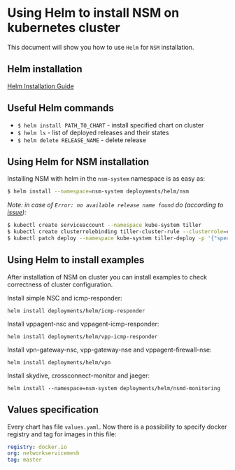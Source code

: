 # Using Helm to install NSM on kubernetes cluster

This document will show you how to use `Helm` for `NSM` installation. 

## Helm installation
[Helm Installation Guide](https://helm.sh/docs/using_helm/#quickstart-guide)

## Useful Helm commands
* `$ helm install PATH_TO_CHART` - install specified chart on cluster
* `$ helm ls` - list of deployed releases and their states
* `$ helm delete RELEASE_NAME` - delete release

## Using Helm for NSM installation

Installing NSM with helm in the `nsm-system` namespace is as easy as:

```bash
$ helm install --namespace=nsm-system deployments/helm/nsm
```

*Note: in case of `Error: no available release name found` do (according to [issue](https://github.com/helm/helm/issues/4412)):*
```bash
$ kubectl create serviceaccount --namespace kube-system tiller
$ kubectl create clusterrolebinding tiller-cluster-rule --clusterrole=cluster-admin --serviceaccount=kube-system:tiller
$ kubectl patch deploy --namespace kube-system tiller-deploy -p '{"spec":{"template":{"spec":{"serviceAccount":"tiller"}}}}'
```

## Using Helm to install examples
After installation of NSM on cluster you can install examples to check correctness of cluster configuration.

Install simple NSC and icmp-responder:
```
helm install deployments/helm/icmp-responder
```

Install vppagent-nsc and vppagent-icmp-responder:
```
helm install deployments/helm/vpp-icmp-responder
```

Install vpn-gateway-nsc, vpp-gateway-nse and vppagent-firewall-nse:
```
helm install deployments/helm/vpn
```

Install skydive, crossconnect-monitor and jaeger:
```
helm install --namespace=nsm-system deployments/helm/nsmd-monitoring
```

## Values specification
Every chart has file `values.yaml`. Now there is a possibility to specify docker registry and tag for images in this file:

```yaml
registry: docker.io
org: networkservicemesh
tag: master
```